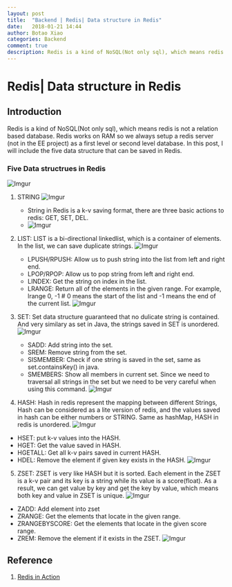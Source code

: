 ```yaml
---
layout: post
title:  "Backend | Redis| Data structure in Redis"
date:   2018-01-21 14:44
author: Botao Xiao
categories: Backend
comment: true
description: Redis is a kind of NoSQL(Not only sql), which means redis is not a relation based database. Redis works on RAM so we always setup a redis server (not in the EE project) as a first level or second level database. In this post, I will include the five data structure that can be saved in Redis.
---
```

# Redis| Data structure in Redis

## Introduction
Redis is a kind of NoSQL(Not only sql), which means redis is not a relation based database. Redis works on RAM so we always setup a redis server (not in the EE project) as a first level or second level database. In this post, I will include the five data structure that can be saved in Redis.

### Five Data structrues in Redis
![Imgur](https://i.imgur.com/Aa5i665.png)
1. STRING
    ![Imgur](https://i.imgur.com/LafPlO5.png)
    * String in Redis is a k-v saving format, there are three basic actions to redis: GET, SET, DEL.
    * ![Imgur](https://i.imgur.com/BGIEToQ.png)

2. LIST: LIST is a bi-directional linkedlist, which is a container of elements. In the list, we can save duplicate strings.
    ![Imgur](https://i.imgur.com/LefoNTi.png)
    * LPUSH/RPUSH: Allow us to push string into the list from left and right end.
    * LPOP/RPOP: Allow us to pop string from left and right end.
    * LINDEX: Get the string on index in the list.
    * LRANGE: Return all of the elements in the given range. For example, lrange 0, -1 # 0 means the start of the list and -1 means the end of the current list.
    ![Imgur](https://i.imgur.com/DDXQrtE.png)

3. SET: Set data structure guaranteed that no dulicate string is contained. And very similary as set in Java, the strings saved in SET is unordered.
    ![Imgur](https://i.imgur.com/fakcCJn.png)
    * SADD: Add string into the set.
    * SREM: Remove string from the set.
    * SISMEMBER: Check if one string is saved in the set, same as set.containsKey() in java.
    * SMEMBERS: Show all members in current set. Since we need to traversal all strings in the set but we need to be very careful when using this command.
    ![Imgur](https://i.imgur.com/X7BLntz.png)

4. HASH: Hash in redis represent the mapping between different Strings, Hash can be considered as a lite version of redis, and the values saved in hash can be either numbers or STRING. Same as hashMap, HASH in redis is unordered.
  ![Imgur](https://i.imgur.com/vnnv9DK.png)
  * HSET: put k-v values into the HASH.
  * HGET: Get the value saved in HASH.
  * HGETALL: Get all k-v pairs saved in current HASH.
  * HDEL: Remove the element if given key exists in the HASH.
  ![Imgur](https://i.imgur.com/LAxP438.png)

5. ZSET: ZSET is very like HASH but it is sorted. Each element in the ZSET is a k-v pair and its key is a string while its value is a score(float). As a result, we can get value by key and get the key by value, which means both key and value in ZSET is unique.
  ![Imgur](https://i.imgur.com/Mm30Af5.png)
  * ZADD: Add element into zset
  * ZRANGE: Get the elements that locate in the given range.
  * ZRANGEBYSCORE: Get the elements that locate in the given score range.
  * ZREM: Remove the element if it exists in the ZSET.
  ![Imgur](https://i.imgur.com/t54zlJ3.png)


## Reference
1. [Redis in Action](https://redislabs.com/community/ebook/)
